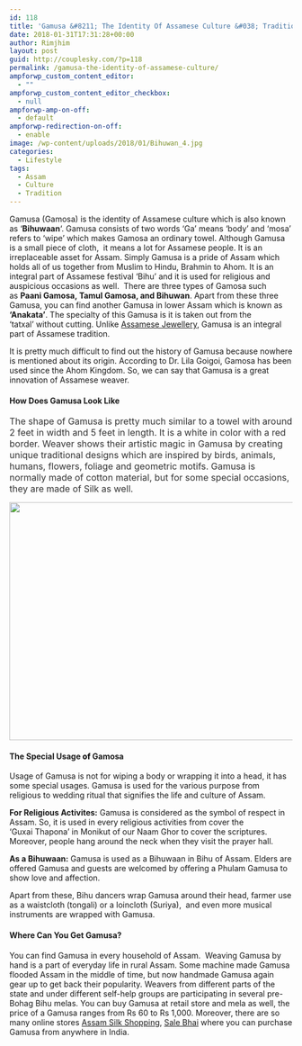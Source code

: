 ```yaml
---
id: 118
title: 'Gamusa &#8211; The Identity Of Assamese Culture &#038; Tradition'
date: 2018-01-31T17:31:28+00:00
author: Rimjhim
layout: post
guid: http://couplesky.com/?p=118
permalink: /gamusa-the-identity-of-assamese-culture/
ampforwp_custom_content_editor:
  - ""
ampforwp_custom_content_editor_checkbox:
  - null
ampforwp-amp-on-off:
  - default
ampforwp-redirection-on-off:
  - enable
image: /wp-content/uploads/2018/01/Bihuwan_4.jpg
categories:
  - Lifestyle
tags:
  - Assam
  - Culture
  - Tradition
---
```

Gamusa (Gamosa) is the identity of Assamese culture which is also known as &#8216;**Bihuwaan**&#8216;. Gamusa consists of two words &#8216;Ga&#8217; means &#8216;body&#8217; and &#8216;mosa&#8217; refers to &#8216;wipe&#8217; which makes Gamosa an ordinary towel. Although Gamusa is a small piece of cloth,  it means a lot for Assamese people. It is an irreplaceable asset for Assam. Simply Gamusa is a pride of Assam which holds all of us together from Muslim to Hindu, Brahmin to Ahom. It is an integral part of Assamese festival &#8216;Bihu&#8217; and it is used for religious and auspicious occasions as well.  There are three types of Gamosa such as **Paani Gamosa, Tamul Gamosa, and Bihuwan**. Apart from these three Gamusa, you can find another Gamusa in lower Assam which is known as **&#8216;Anakata&#8217;**. The specialty of this Gamusa is it is taken out from the &#8216;tatxal&#8217; without cutting. Unlike <a href="http://couplesky.com/index.php/2018/01/30/assamese-traditional-jewellery/" target="_blank" rel="noopener">Assamese Jewellery</a>, Gamusa is an integral part of Assamese tradition.

It is pretty much difficult to find out the history of Gamusa because nowhere is mentioned about its origin. According to Dr. Lila Goigoi, Gamosa has been used since the Ahom Kingdom. So, we can say that Gamusa is a great innovation of Assamese weaver.

#### How Does Gamusa Look Like

<span style="color: #333333; font-size: 12pt;">The shape of Gamusa is pretty much similar to a towel with around 2 feet in width and 5 feet in length. It is a white in color with a red border. Weaver shows their artistic magic in Gamusa by creating unique traditional designs which are inspired by birds, animals, humans, flowers, foliage and geometric motifs. Gamusa is normally made of cotton material, but for some special occasions, they are made of Silk as well.</span>

<img class="alignnone size-full wp-image-133 aligncenter" src="http://couplesky.com/wp-content/uploads/2018/01/a181424c4fbab71b035f0387f0d361fe.jpg" alt="" width="564" height="423" /> 

#### The Special Usage <span style="color: #000000;">of</span> Gamosa

Usage of Gamusa is not for wiping a body or wrapping it into a head, it has some special usages. Gamusa is used for the various purpose from religious to wedding ritual that signifies the life and culture of Assam.

**For Religious Activites:** Gamusa is considered as the symbol of respect in Assam. So, it is used in every religious activities from cover the &#8216;Guxai Thapona&#8217; in Monikut of our Naam Ghor to cover the scriptures. Moreover, people hang around the neck when they visit the prayer hall.

**As a Bihuwaan:** Gamusa is used as a Bihuwaan in Bihu of Assam. Elders are offered Gamusa and guests are welcomed by offering a Phulam Gamusa to show love and affection.

Apart from these, Bihu dancers wrap Gamusa around their head, farmer use as a waistcloth (tongali) or a loincloth (Suriya),  and even more musical instruments are wrapped with Gamusa.

#### Where Can You Get Gamusa?

You can find Gamusa in every household of Assam.  Weaving Gamusa by hand is a part of everyday life in rural Assam. Some machine made Gamusa flooded Assam in the middle of time, but now handmade Gamusa again gear up to get back their popularity. Weavers from different parts of the state and under different self-help groups are participating in several pre-Bohag Bihu melas. You can buy Gamusa at retail store and mela as well, the price of a Gamusa ranges from Rs 60 to Rs 1,000. Moreover, there are so many online stores <a href="http://assamsilkshopping.com/" target="_blank" rel="noopener">Assam Silk Shopping</a>, <a href="https://www.salebhai.com/mekhlaghor-assamese-gamosa" target="_blank" rel="noopener">Sale Bhai</a> where you can purchase Gamusa from anywhere in India.